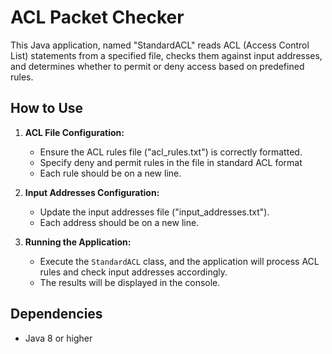 # ACL Packet Checker

This Java application, named "StandardACL" reads ACL (Access Control List) statements from a specified file, checks them against input addresses, and determines whether to permit or deny access based on predefined rules.

## How to Use

1. **ACL File Configuration:**
    - Ensure the ACL rules file ("acl_rules.txt") is correctly formatted.
    - Specify deny and permit rules in the file in standard ACL format
    - Each rule should be on a new line.

2. **Input Addresses Configuration:**
    - Update the input addresses file ("input_addresses.txt").
    - Each address should be on a new line.

3. **Running the Application:**
    - Execute the `StandardACL` class, and the application will process ACL rules and check input addresses accordingly.
    - The results will be displayed in the console.

## Dependencies

- Java 8 or higher



